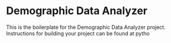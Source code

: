# Demographic Data Analyzer

This is the boilerplate for the Demographic Data Analyzer project. Instructions for building your project can be found at pytho
